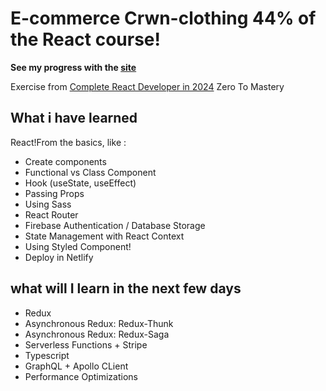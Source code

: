 # E-commerce Crwn-clothing 44% of the React course! 
**See my progress with the [site](https://crwnclothing-pandagan.netlify.app/)**

Exercise from [Complete React Developer in 2024](https://zerotomastery.io/courses/learn-react/) Zero To Mastery
## What i have learned
React!From the basics, like :
- Create components
- Functional vs Class Component
- Hook (useState, useEffect)
- Passing Props
- Using Sass
- React Router
- Firebase Authentication / Database Storage
- State Management with React Context
- Using Styled Component!
- Deploy in Netlify

## what will I learn in the next few days
- Redux
- Asynchronous Redux: Redux-Thunk
- Asynchronous Redux: Redux-Saga
- Serverless Functions + Stripe
- Typescript
- GraphQL + Apollo CLient
- Performance Optimizations



